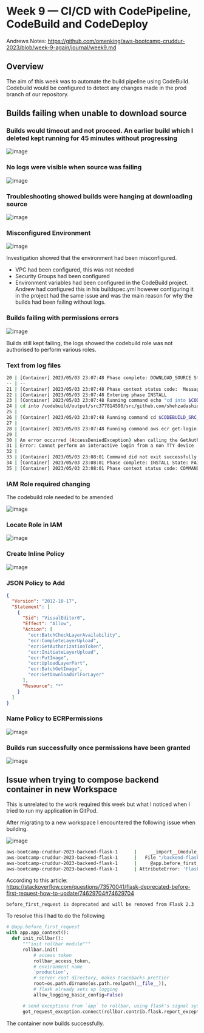 # Week 9 — CI/CD with CodePipeline, CodeBuild and CodeDeploy

Andrews Notes: <https://github.com/omenking/aws-bootcamp-cruddur-2023/blob/week-9-again/journal/week9.md>

## Overview

The aim of this week was to automate the build pipeline using CodeBuild. Codebuild would be configured to detect any changes made in the prod branch of our repository.

## Builds failing when unable to download source

### Builds would timeout and not proceed. An earlier build which I deleted kept running for 45 minutes without progressing

![image](https://user-images.githubusercontent.com/5746804/236071180-0da14f07-fedd-4399-93d2-2b18904e5301.png)

### No logs were visible when source was failing

![image](https://user-images.githubusercontent.com/5746804/236071251-861d1137-01e9-44aa-8344-ed6b475eaa6c.png)

### Troubleshooting showed builds were hanging at downloading source

![image](https://user-images.githubusercontent.com/5746804/236071319-2abd8992-af82-48ab-b78b-aa1d5a27190e.png)

### Misconfigured Environment

![image](https://user-images.githubusercontent.com/5746804/236330170-da0cecfd-de54-4888-9c6b-6617a6a2c50a.png)

Investigation showed that the environment had been misconfigured.

- VPC had been configured, this was not needed
- Security Groups had been configured
- Environment variables had been configured in the CodeBuild project. Andrew had configured this in his buildspec.yml however configuring it in the project had the same issue and was the main reason for why the builds had been failing without logs.

### Builds failing with permissions errors

![image](https://user-images.githubusercontent.com/5746804/236071079-06f98421-d832-4dcd-b63d-fa64f2e715fd.png)

Builds still kept failing, the logs showed the codebuild role was not authorised to perform various roles.

### Text from log files

```sh
20 | [Container] 2023/05/03 23:07:48 Phase complete: DOWNLOAD_SOURCE State: SUCCEEDED
-- | --
21 | [Container] 2023/05/03 23:07:48 Phase context status code:  Message:
22 | [Container] 2023/05/03 23:07:48 Entering phase INSTALL
23 | [Container] 2023/05/03 23:07:48 Running command echo "cd into $CODEBUILD_SRC_DIR/backend"
24 | cd into /codebuild/output/src377814590/src/github.com/shehzadashiq/aws-bootcamp-cruddur-2023/backend
25 |  
26 | [Container] 2023/05/03 23:07:48 Running command cd $CODEBUILD_SRC_DIR/backend-flask
27 |  
28 | [Container] 2023/05/03 23:07:48 Running command aws ecr get-login-password --region $AWS_DEFAULT_REGION \| docker login --username AWS --password-stdin $IMAGE_URL
29 |  
30 | An error occurred (AccessDeniedException) when calling the GetAuthorizationToken operation: User: arn:aws:sts::797130574998:assumed-role/codebuild-cruddur--service-role/AWSCodeBuild-b0931d7a-83c6-4df9-a555-f341715bf817 is not authorized to perform: ecr:GetAuthorizationToken on resource: * because no identity-based policy allows the ecr:GetAuthorizationToken action
31 | Error: Cannot perform an interactive login from a non TTY device
32 |  
33 | [Container] 2023/05/03 23:08:01 Command did not exit successfully aws ecr get-login-password --region $AWS_DEFAULT_REGION \| docker login --username AWS --password-stdin $IMAGE_URL exit status 1
34 | [Container] 2023/05/03 23:08:01 Phase complete: INSTALL State: FAILED
35 | [Container] 2023/05/03 23:08:01 Phase context status code: COMMAND_EXECUTION_ERROR Message: Error while executing command: aws ecr get-login-password --region $AWS_DEFAULT_REGION \| docker login --username AWS --password-stdin $IMAGE_URL. Reason: exit status 1
```

### IAM Role required changing

The codebuild role needed to be amended

![image](https://user-images.githubusercontent.com/5746804/236071699-b62e8877-0a6d-4d3b-b927-63aa1bcbce76.png)

### Locate Role in IAM

![image](https://user-images.githubusercontent.com/5746804/236072805-f117310f-308c-4450-b62a-ee4708a37b1b.png)

### Create Inline Policy

![image](https://user-images.githubusercontent.com/5746804/236072896-83db2bd8-7680-4a33-9c0c-a2c2c8d9afea.png)

### JSON Policy to Add

```json
{
  "Version": "2012-10-17",
  "Statement": [
    {
      "Sid": "VisualEditor0",
      "Effect": "Allow",
      "Action": [
        "ecr:BatchCheckLayerAvailability",
        "ecr:CompleteLayerUpload",
        "ecr:GetAuthorizationToken",
        "ecr:InitiateLayerUpload",
        "ecr:PutImage",
        "ecr:UploadLayerPart",
        "ecr:BatchGetImage",
        "ecr:GetDownloadUrlForLayer"
      ],
      "Resource": "*"
    }
  ]
}
```

### Name Policy to ECRPermissions

![image](https://user-images.githubusercontent.com/5746804/236073102-11fa5c24-f2ca-489e-af9e-e7122e804066.png)

### Builds run successfully once permissions have been granted

![image](https://user-images.githubusercontent.com/5746804/236074562-e6aee963-b88e-4c83-8cc7-31573ec7968b.png)

## Issue when trying to compose backend container in new Workspace

This is unrelated to the work required this week but what I noticed when I tried to run my application in GitPod.

After migrating to a new workspace I encountered the following issue when building.

![image](https://user-images.githubusercontent.com/5746804/234458289-3396b9ba-9371-4e13-a4a9-628a7a2f68e0.png)

```sh
aws-bootcamp-cruddur-2023-backend-flask-1      |     __import__(module_name)
aws-bootcamp-cruddur-2023-backend-flask-1      |   File "/backend-flask/app.py", line 112, in <module>
aws-bootcamp-cruddur-2023-backend-flask-1      |     @app.before_first_request
aws-bootcamp-cruddur-2023-backend-flask-1      | AttributeError: 'Flask' object has no attribute 'before_first_request'. Did you mean: '_got_first_request'
```

According to this article: <https://stackoverflow.com/questions/73570041/flask-deprecated-before-first-request-how-to-update/74629704#74629704>

`before_first_request is deprecated and will be removed from Flask 2.3`

To resolve this I had to do the following

```py
# @app.before_first_request
with app.app_context():
  def init_rollbar():
      """init rollbar module"""
      rollbar.init(
          # access token
          rollbar_access_token,
          # environment name
          'production',
          # server root directory, makes tracebacks prettier
          root=os.path.dirname(os.path.realpath(__file__)),
          # flask already sets up logging
          allow_logging_basic_config=False)

      # send exceptions from `app` to rollbar, using flask's signal system.
      got_request_exception.connect(rollbar.contrib.flask.report_exception, app)
```

The container now builds successfully.
